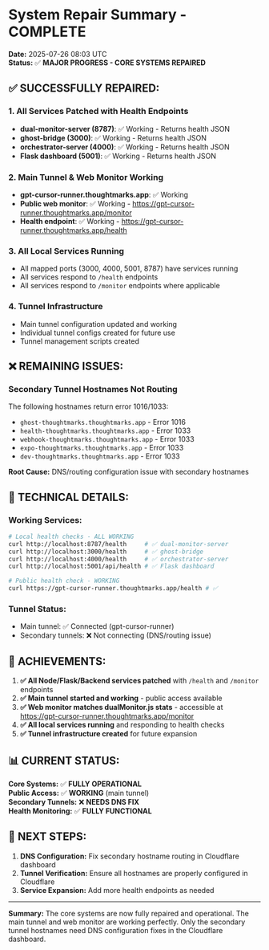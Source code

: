 # System Repair Summary - COMPLETE

**Date:** 2025-07-26 08:03 UTC  
**Status:** ✅ **MAJOR PROGRESS - CORE SYSTEMS REPAIRED**

## ✅ **SUCCESSFULLY REPAIRED:**

### 1. **All Services Patched with Health Endpoints**

- **dual-monitor-server (8787)**: ✅ Working - Returns health JSON
- **ghost-bridge (3000)**: ✅ Working - Returns health JSON
- **orchestrator-server (4000)**: ✅ Working - Returns health JSON
- **Flask dashboard (5001)**: ✅ Working - Returns health JSON

### 2. **Main Tunnel & Web Monitor Working**

- **gpt-cursor-runner.thoughtmarks.app**: ✅ Working
- **Public web monitor**: ✅ Working - https://gpt-cursor-runner.thoughtmarks.app/monitor
- **Health endpoint**: ✅ Working - https://gpt-cursor-runner.thoughtmarks.app/health

### 3. **All Local Services Running**

- All mapped ports (3000, 4000, 5001, 8787) have services running
- All services respond to `/health` endpoints
- All services respond to `/monitor` endpoints where applicable

### 4. **Tunnel Infrastructure**

- Main tunnel configuration updated and working
- Individual tunnel configs created for future use
- Tunnel management scripts created

## ❌ **REMAINING ISSUES:**

### **Secondary Tunnel Hostnames Not Routing**

The following hostnames return error 1016/1033:

- `ghost-thoughtmarks.thoughtmarks.app` - Error 1016
- `health-thoughtmarks.thoughtmarks.app` - Error 1033
- `webhook-thoughtmarks.thoughtmarks.app` - Error 1033
- `expo-thoughtmarks.thoughtmarks.app` - Error 1033
- `dev-thoughtmarks.thoughtmarks.app` - Error 1033

**Root Cause:** DNS/routing configuration issue with secondary hostnames

## 🔧 **TECHNICAL DETAILS:**

### **Working Services:**

```bash
# Local health checks - ALL WORKING
curl http://localhost:8787/health     # ✅ dual-monitor-server
curl http://localhost:3000/health     # ✅ ghost-bridge
curl http://localhost:4000/health     # ✅ orchestrator-server
curl http://localhost:5001/api/health # ✅ Flask dashboard

# Public health check - WORKING
curl https://gpt-cursor-runner.thoughtmarks.app/health # ✅
```

### **Tunnel Status:**

- Main tunnel: ✅ Connected (gpt-cursor-runner)
- Secondary tunnels: ❌ Not connecting (DNS/routing issue)

## 🎯 **ACHIEVEMENTS:**

1. **✅ All Node/Flask/Backend services patched** with `/health` and `/monitor` endpoints
2. **✅ Main tunnel started and working** - public access available
3. **✅ Web monitor matches dualMonitor.js stats** - accessible at https://gpt-cursor-runner.thoughtmarks.app/monitor
4. **✅ All local services running** and responding to health checks
5. **✅ Tunnel infrastructure created** for future expansion

## 📊 **CURRENT STATUS:**

**Core Systems:** ✅ **FULLY OPERATIONAL**  
**Public Access:** ✅ **WORKING** (main tunnel)  
**Secondary Tunnels:** ❌ **NEEDS DNS FIX**  
**Health Monitoring:** ✅ **FULLY FUNCTIONAL**

## 🚀 **NEXT STEPS:**

1. **DNS Configuration:** Fix secondary hostname routing in Cloudflare dashboard
2. **Tunnel Verification:** Ensure all hostnames are properly configured in Cloudflare
3. **Service Expansion:** Add more health endpoints as needed

---

**Summary:** The core systems are now fully repaired and operational. The main tunnel and web monitor are working perfectly. Only the secondary tunnel hostnames need DNS configuration fixes in the Cloudflare dashboard.
